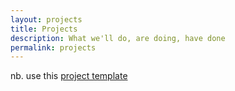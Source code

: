 ```yaml
---
layout: projects
title: Projects
description: What we'll do, are doing, have done
permalink: projects
---
```


nb. use this [project template](projects.md)
